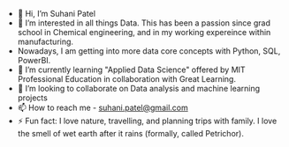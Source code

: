 - 👋 Hi, I’m Suhani Patel
- 👀 I’m interested in all things Data. This has been a passion since grad school in Chemical engineering, and in my working expereince within manufacturing.
- Nowadays, I am getting into more data core concepts with Python, SQL, PowerBI.
- 🌱 I’m currently learning "Applied Data Science" offered by MIT Professional Education in collaboration with Great Learning.
- 💞️ I’m looking to collaborate on Data analysis and machine learning projects
- 📫 How to reach me - suhani.patel@gmail.com
- ⚡ Fun fact: I love nature, travelling, and planning trips with family. I love the smell of wet earth after it rains (formally, called Petrichor).

<!---
Suhanipatel83/Suhanipatel83 is a ✨ special ✨ repository because its `README.md` (this file) appears on your GitHub profile.
You can click the Preview link to take a look at your changes.
--->
